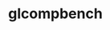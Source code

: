 ---
permalink: /engineering/projects/glcompbench/
project_link_name: glcompbench
project_url: n/a
statsAvailable: 'true'
title: glcompbench
---